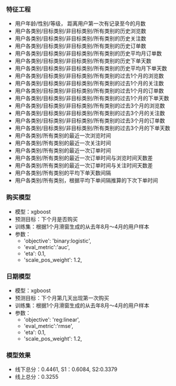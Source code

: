 ### 特征工程

+ 用户年龄/性别/等级， 距离用户第一次有记录至今的月数
+ 用户各类别/目标类别/非目标类别/所有类别的历史浏览数
+ 用户各类别/目标类别/非目标类别/所有类别的历史关注数
+ 用户各类别/目标类别/非目标类别/所有类别的历史订单数
+ 用户各类别/目标类别/非目标类别/所有类别的历史平均月订单数
+ 用户各类别/目标类别/非目标类别/所有类别的历史下单天数
+ 用户各类别/目标类别/非目标类别/所有类别的历史平均月下单天数
+ 用户各类别/目标类别/非目标类别/所有类别的过去1个月的浏览数
+ 用户各类别/目标类别/非目标类别/所有类别的过去1个月的关注数
+ 用户各类别/目标类别/非目标类别/所有类别的过去1个月的订单数
+ 用户各类别/目标类别/非目标类别/所有类别的过去1个月的下单天数
+ 用户各类别/目标类别/非目标类别/所有类别的过去3个月的浏览数
+ 用户各类别/目标类别/非目标类别/所有类别的过去3个月的关注数
+ 用户各类别/目标类别/非目标类别/所有类别的过去3个月的订单数
+ 用户各类别/目标类别/非目标类别/所有类别的过去3个月的下单天数
+ 用户各类别/所有类别的最近一次浏览时间
+ 用户各类别/所有类别的最近一次关注时间
+ 用户各类别/所有类别的最近一次订单时间
+ 用户各类别/所有类别的最近一次订单时间与浏览时间天数差
+ 用户各类别/所有类别的最近一次订单时间与关注时间天数差
+ 用户各类别/所有类别的平均下单天数间隔
+ 用户各类别/所有类别，根据平均下单间隔推算的下次下单时间

### 购买模型

+ 模型：xgboost
+ 预测目标：下个月是否购买
+ 训练集：根据1个月滑窗生成的从去年8月～4月的用户样本
+ 参数：
    + 'objective': 'binary:logistic',
    + 'eval_metric':'auc',
    + 'eta': 0.1,
    + 'scale_pos_weight': 1.2,

### 日期模型

+ 模型：xgboost
+ 预测目标：下个月第几天出现第一次购买
+ 训练集：根据1个月滑窗生成的从去年8月～4月的用户样本
+ 参数：
    + 'objective': 'reg:linear',
    + 'eval_metric':'rmse',
    + 'eta': 0.1,
    + 'scale_pos_weight': 1.2,

### 模型效果

+ 线下总分：0.4461, S1：0.6084, S2:0.3379
+ 线上总分：0.3255
